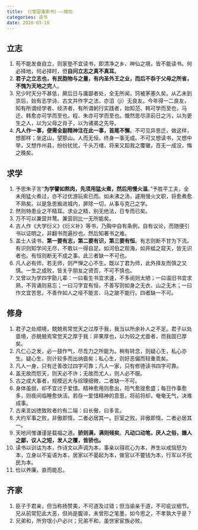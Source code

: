 ```yaml
---
title: 《《曾国藩家书》——摘句
categories: 读书
date: 2020-03-10
---
```


## 立志
1. 苟不能发奋自立，则家塾不宜读书，即清净之乡、神仙之境，皆不能读书。何必择地，何必择时，但**自问立志之真不真耳**。
2. **君子之立志也，有民胞物与之量，有内圣外王之业，而后不忝于父母之所省，不愧为天地之完**人。
3. 兄少时天分不甚低，厥后日与庸鄙者处，全无所闻，窍被茅塞久矣。从乙未到京后，始有志学诗、古文并作字之法，亦洎（ji）无良友。今年得一二良友，知有所谓经学者、经济者、有所谓躬行实践者，始知范、韩可学而至也，马迁、韩愈亦可学而至也，程、朱亦可学而至也。慨然思尽涤前日之污，以为更生之人，以为父母之肖子，以为诸弟之先导。
4. **凡人作一事，便需全副精神注在此一事，首尾不懈**。不可见异思迁，做这样，想那样；坐这山，望那山。人而无恒，终身一事无成。不可又想读书，又想中举，又想作州县，纷纷扰扰，千头万绪，将来又蹈我之覆辙，百无一成没，悔之晚矣。
<!-- more -->
## 求学
1. 予思朱子言“**为学譬如熬肉，先须用猛火煮，然后用慢火温**。”予胜平工夫，全未用猛火煮过，亦不过优游玩索已而。如未沸之汤，遽用慢火文职，将愈煮愈不熟矣。以是急思搬进城内，屏除一切，从事与克己之学。
2. 然则特患业之不精耳。求业之精，别无他法，日专而已矣。
3. 万不可以兼营并鹜。兼营则比一无所能矣。
4. 古人作《大学衍义》《衍义补》等书，乃胸中自有条例，自有议论，而随便引书以证明之，非翻书而遍抄也。然后知著书之难。
5. 盖士人读书，**第一要有志，第二要有识，第三要有恒**。有志则断不甘为下流。有识则知学问无尽，不敢以一得自足。如河伯之观海，如井蛙之窥天，皆无识者也。有恒则断无不成之事。此三者缺一不可也。
6. 凡人必有师，若无师，则严惮之心不生。既以丁君为师，此外择友而慎之又慎。一生之成败，皆关乎朋友之贤否，不可不慎也。
7. 又曾以为学四字勖儿辈：一曰看生书宜求速，不多阅则太陋；一曰温旧书宜求熟，不背诵则易忘；一曰习字宜有恒，不善写则如身之无衣、山之无木；一曰作文宜苦思，不善作如人之哑不能言、马之跛不能行。四者缺一不可。
## 修身
1. 君子之处顺境，兢兢焉常觉天之过厚于我，我当以所余补人之不足。君子以处啬境，亦兢兢焉常觉天之厚于我：非果厚也，以为较之尤啬者，而我固已厚矣。
2. 凡仁心之发，必一鼓作气，尽吾力之所能为。稍有转念，则疑心生，私心亦生。疑心生，则计较多而出纳啬矣；私心生，则好恶偏而轻重乖矣。
3. 凡人一身，只有迁善改过四字可靠；凡人一家，只有修德读书四字可靠。
4. 盖无故而怨天，则天必不许；无故而尤人，则人必不服。
5. 古之成大事者，规模远大与综理细微，二者缺一不可。
6. 身体虽弱，却不宜过于爱惜。精神愈用则愈出，阳气愈提愈盛；每日作事愈多，则夜间临睡愈快活。若存一爱惜精神的意思，将前将却，奄奄无气，决难成事。
7. 古来言凶徳致败者约有二端：曰长傲，曰多言。
8. 大约军事之败，非傲即惰，二者必居其一。巨室之败，非傲即惰，二者必居其一。
9. 天地间惟谦谨是载福之道。**骄则满，满则倾矣**。**凡动口动笔，厌人之俗，嫌人之鄙，议人之短，发人之覆，皆骄也。**
10. 读书以训诂为本，作诗文以声调为本，事亲以得欢心为本，养生以戒恼怒为本，立身以不妄语为本，居家以不晏起为本，做官以不要钱为本，行军以不扰民为本。
11. 俭以养廉，直而能忍。
## 齐家
1. 臣子于君亲，但当称扬赞美，不可道及过错；但当谕亲于道，不可疵议细节。兄从前常犯此大恶，但尚是腹诽，未曾形之笔墨，如今思之，不孝孰大乎是？
2. 兄弟和，所穷氓小户必兴；兄弟不和，虽世家宦族必败。